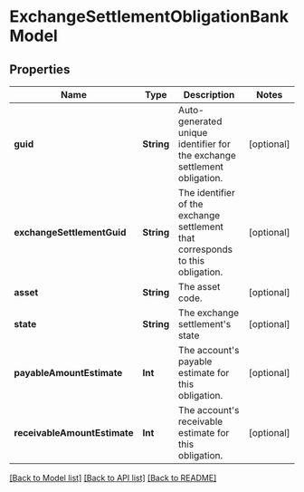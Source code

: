 # ExchangeSettlementObligationBankModel

## Properties
Name | Type | Description | Notes
------------ | ------------- | ------------- | -------------
**guid** | **String** | Auto-generated unique identifier for the exchange settlement obligation. | [optional] 
**exchangeSettlementGuid** | **String** | The identifier of the exchange settlement that corresponds to this obligation. | [optional] 
**asset** | **String** | The asset code. | [optional] 
**state** | **String** | The exchange settlement&#39;s state | [optional] 
**payableAmountEstimate** | **Int** | The account&#39;s payable estimate for this obligation. | [optional] 
**receivableAmountEstimate** | **Int** | The account&#39;s receivable estimate for this obligation. | [optional] 

[[Back to Model list]](../README.md#documentation-for-models) [[Back to API list]](../README.md#documentation-for-api-endpoints) [[Back to README]](../README.md)


